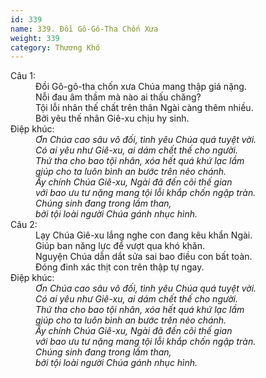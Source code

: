 ```yaml
---
id: 339
name: 339. Đồi Gô-Gô-Tha Chốn Xưa
weight: 339
category: Thương Khó
---
```

<dl><dt>Câu 1:</dt><dd data-verse="1">Đồi Gô-gô-tha chốn xưa Chúa mang thập giá nặng. <br/>Nỗi đau âm thầm mà nào ai thấu chăng? <br/>Tội lỗi nhân thế chất trên thân Ngài càng thêm nhiều. <br/>Bởi yêu thế nhân Giê-xu chịu hy sinh. </dd><dt>Điệp khúc:</dt><dd data-chorus="1"><em>Ơn Chúa cao sâu vô đối, tình yêu Chúa quá tuyệt vời. <br/>Có ai yêu như Giê-xu, ai dám chết thế cho người. <br/>Thứ tha cho bao tội nhân, xóa hết quá khứ lạc lầm <br/>giúp cho ta luôn bình an bước trên nẻo chánh. <br/>Ấy chính Chúa Giê-xu, Ngài đã đến cõi thế gian <br/>với bao ưu tư nặng mang tội lỗi khắp chốn ngập tràn. <br/>Chúng sinh đang trong lầm than, <br/>bởi tội loài người Chúa gánh nhục hình. </em></dd><dt>Câu 2:</dt><dd data-verse="2">Lạy Chúa Giê-xu lắng nghe con đang kêu khẩn Ngài. <br/>Giúp ban năng lực để vượt qua khó khăn. <br/>Nguyện Chúa dẫn dắt sửa sai bao điều con bất toàn. <br/>Đóng đinh xác thịt con trên thập tự ngay. </dd><dt>Điệp khúc:</dt><dd data-chorus="1"><em>Ơn Chúa cao sâu vô đối, tình yêu Chúa quá tuyệt vời. <br/>Có ai yêu như Giê-xu, ai dám chết thế cho người. <br/>Thứ tha cho bao tội nhân, xóa hết quá khứ lạc lầm <br/>giúp cho ta luôn bình an bước trên nẻo chánh. <br/>Ấy chính Chúa Giê-xu, Ngài đã đến cõi thế gian <br/>với bao ưu tư nặng mang tội lỗi khắp chốn ngập tràn. <br/>Chúng sinh đang trong lầm than, <br/>bởi tội loài người Chúa gánh nhục hình. </em></dd></dl>
